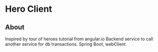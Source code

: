 # Hero Client
## About
Inspired by tour of heroes tutorial from angular.io
Backend service to call another service for db transactions. Spring Boot, webClient.
